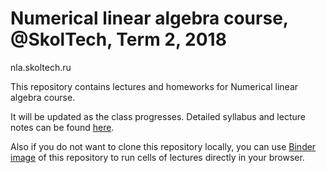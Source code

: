 # Numerical linear algebra course, @SkolTech, Term 2, 2018

nla.skoltech.ru

This repository contains lectures and homeworks for Numerical linear algebra course.

It will be updated as the class progresses. Detailed syllabus and lecture notes can be found [here](./table_of_contents.ipynb).

Also if you do not want to clone this repository locally, you can use [Binder image](https://mybinder.org/v2/gh/oseledets/nla2018/master) of this repository to run cells of lectures directly in your browser.


